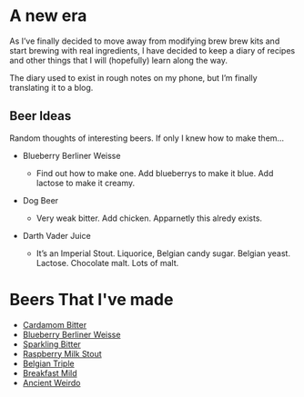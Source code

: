 # A new era

As I’ve finally decided to move away from modifying brew brew kits and start brewing with real ingredients, I have decided to keep a diary of recipes and other things that I will (hopefully) learn along the way.

The diary used to exist in rough notes on my phone, but I’m finally translating it to a blog.

## Beer Ideas

Random thoughts of interesting beers. If only I knew how to make them…

* Blueberry Berliner Weisse
  * Find out how to make one. Add blueberrys to make it blue. Add lactose to make it creamy. 

* Dog Beer
  * Very weak bitter. Add chicken. Apparnetly this alredy exists.

* Darth Vader Juice
  * It’s an Imperial Stout. Liquorice, Belgian candy sugar. Belgian yeast. Lactose. Chocolate malt. Lots of malt. 

# Beers That I've made

* [Cardamom Bitter](2-Cardamom.md) 
* [Blueberry Berliner Weisse](3-blueberry.md)
* [Sparkling Bitter](4-sparkling.md)
* [Raspberry Milk Stout](5-raspberry.md)
* [Belgian Triple](6-belgian.md)
* [Breakfast Mild](7-breakfast.md)
* [Ancient Weirdo](8-ancient.md)